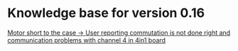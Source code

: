 # Knowledge base for version 0.16

[Motor short to the case -> User reporting commutation is not done right and communication problems with channel 4 in 4in1 board](kb016-motor_short_to_case.md)
